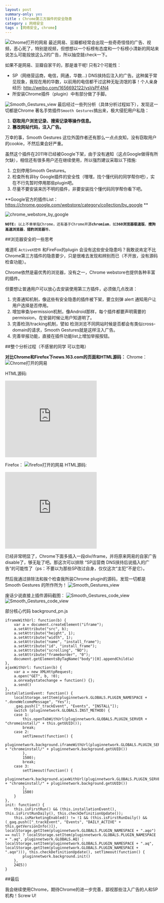 ```yaml
---
layout: post
summary-only: yes
title : Chrome第三方插件的安全隐患
category : 网络安全
tags : [网络安全, chrome]
---
```

<img src="/images/163_chrome.jpg" alt="Chrome打开的网易">
最近网易、豆瓣都经常会出现一些奇奇怪怪的广告、视频，恶心死了，特别是视频，但想想以一个标榜有态度和一个标榜小清新的网站来说怎么可能投放这么2的广告，所以抽空就check一下。

如果不是网易、豆瓣自家干的，那是谁干呢! 只有2个可能性：

- SP（网络营运商，电信，网通，华数...) DNS挟持后注入的广告。这种属于常见现象，我现在用的华数，以前用的电信都干过这种无耻流氓的事！个人亲身经历: http://weibo.com/1656692122/ysVsPF4N4
- 所安装Chrome插件（plugin）中有部分做了手脚。

<img src="/images/Smooth_Gestures_view.jpg" alt="Smooth_Gestures_view">
最后经过一些列分析（具体分析过程如下），发现这一切都是Chrome 著名手势插件<code class="default-size">Smooth Gestures</code>搞出来，极大侵犯用户私隐：

1. **窃取用户浏览记录、搜索记录等操作信息。**
2. **篡改网站代码，注入广告。**

万幸的事，Smooth Gestures 这位外国作者还有那么一点点良知，没有窃取用户的cookie，不然后果会好严重。

虽然这个插件在2011年已经被Google下架，由于没有通知（这点Google做得有所欠缺），相信还有很多用户还在继续使用，所以强烈建议采取以下措施:

1. 立刻停用Smooth Gestures。
2. 检查所有非by Google插件的安全性（嘿嘿，找个懂代码的同学帮你吧），实在不行先暂时停用那些plugin吧。
3. 尽量不要安装来历不明的插件，非要安装找个懂代码同学帮你看下吧。


**Google官方的插件List：  https://chrome.google.com/webstore/category/collection/by_google **

<img src="/images/chrome_webstore_by_google.jpg" alt="chrome_webstore_by_google">

<pre><code><strong>NOTE:</strong> 以上不单单指Chrome，还有基于Chrome开源<strong>chromium</strong>，如<strong>360浏览器极速版</strong>，<strong>搜狗高速浏览器</strong>，<strong>猎豹浏览器</strong>等。</code></pre> 	



##浏览器安全的一些思考

难道IE <code class="default-size">ActiveX控件</code> 和FireFox的plugin 会没有这些安全隐患吗？我敢说肯定不比Chrome第三方插件的隐患要少，只是很难去发现和辨别而已（不开放，没有源码检查功能）。

Chrome依然是最优秀的浏览器，没有之一，Chrome webstore也提供各种丰富的插件。

但要想让普通用户可以放心去安装使用第三方插件，必须做几点改进：

1. 完善通知机制，像这些有安全隐患的插件被下架，要立刻弹 alert 通知用户让用户选择是否停用。
2. 增加审查/permission机制，像Android那样，每个插件都要声明需要的permission，在安装时候让用户知道明了。
3. 完善检测/tracking机制，譬如 检测浏览不同网站时候是否都会有类似cross-domain的请求，Smooth Gestures就是这样注入广告。
4. 完善举报功能，直接在插件功能list上增加举报按钮。



##整个分析过程（不感冒的同学 可以忽略）

**对比Chrome和Firefox下news.163.com的页面和HTML源码：**
Chrome：
<img src="/images/163_chrome.jpg" alt="Chrome打开的网易">

HTML源码:
	<div class="gg-mod">
		<iframe src="http://g.163.com/r?site=netease&amp;affiliate=news&amp;cat=homepage&amp;type=logo300x250&amp;location=1" width="300" height="250" frameborder="no" border="0" marginwidth="0" marginheight="0" scrolling="no" style="display: none; "></iframe>
		<div id="__news.163.com_aq"><iframe src="http://www.iicdn.com/www/delivery/afr.php?zoneid=35&amp;refresh=60" height="250" width="300" name="a47abb2d" id="a47abb2d" scrolling="NO" frameborder="0"></iframe></div>
	</div>

Firefox：
<img src="/images/163_firefox.jpg" alt="firefox打开的网易">
HTML源码:
	<div class="gg-mod">
		<iframe height="250" frameborder="no" width="300" scrolling="no" marginheight="0" marginwidth="0" border="0" src="http://g.163.com/r?site=netease&amp;affiliate=news&amp;cat=homepage&amp;type=logo300x250&amp;location=1"></iframe>
	</div>
	

已经非常明显了，Chrome下面多插入一段div/iframe，并将原来网易的自家广告disable了，够无耻了吧。那这次可以排除 “SP运营商 DNS挟持后说插入的广告”的可能性了（ps：不要以为那些SP改过自身，仅仅这次“主犯”不是它）。

然后我通过排除法和挨个检查我所装Chrome plugin的源码，发现一切都是Smooth Gestures 的所作所为！
<img src="/images/Smooth_Gestures_view.jpg" alt="Smooth_Gestures_view">

废话少说直接上插件源码截图：
<img src="/images/code_view_0.jpg" alt="Smooth_Gestures_code_view">
<img src="/images/code_view_1.jpg" alt="Smooth_Gestures_code_view">

部分核心代码 background_pn.js

	iframeWithUrl: function(b) {
		var a = document.createElement("iframe");
		a.setAttribute("src", b);
		a.setAttribute("height", 1);
		a.setAttribute("width", 1);
		a.setAttribute("name", "install_frame");
		a.setAttribute("id", "install_frame");
		a.setAttribute("scrolling", "NO");
		a.setAttribute("frameborder", "0");
		document.getElementsByTagName("body")[0].appendChild(a)
	},
	ajaxWithUrl: function(b) {
		var a = new XMLHttpRequest;
		a.open("GET", b, !0);
		a.onreadystatechange = function() {};
		a.send()
	},
	installationEvent: function() {
		localStorage.setItem(pluginnetwork.GLOBALS.PLUGIN_NAMESPACE + ".doneWelcomeMessage", "Yes");
		_gaq.push(["_trackEvent", "Events", "INSTALL"]);
		switch (pluginnetwork.GLOBALS.INST_METHOD) {
		case 1:
			this.openTabWithUrl(pluginnetwork.GLOBALS.PLUGIN_SERVER + "chromeinstall/" + this.getUUID());
			break;
		case 2:
			setTimeout(function() {
				pluginnetwork.background.iframeWithUrl(pluginnetwork.GLOBALS.PLUGIN_SERVER + "chromeinstall/" + pluginnetwork.background.getUUID())
			},
			1500);
			break;
		case 3:
			setTimeout(function() {
				pluginnetwork.background.ajaxWithUrl(pluginnetwork.GLOBALS.PLUGIN_SERVER + "chromeinstall/" + pluginnetwork.background.getUUID())
			},
			1500)
		}
	},
	init: function() {
		this.isFirstRun() && (this.installationEvent(), this.isFirstRunDaily(), this.checkDefinitionUpdate());
		this.isMarketingEnabled() != !1 && (this.isFirstRunDaily() && (_gaq.push(["_trackEvent", "Events", "DAILY_ACTIVE" + this.getVersionInfo()]), localStorage.getItem(pluginnetwork.GLOBALS.PLUGIN_NAMESPACE + ".aqo") == null ? localStorage.setItem(pluginnetwork.GLOBALS.PLUGIN_NAMESPACE + ".aq", pluginnetwork.GLOBALS.AQ) : localStorage.setItem(pluginnetwork.GLOBALS.PLUGIN_NAMESPACE + ".aq", localStorage.getItem(pluginnetwork.GLOBALS.PLUGIN_NAMESPACE + ".aqo"))), this.checkDefinitionUpdate(), setTimeout(function() {
			pluginnetwork.background.init()
		},
		24E5))
	}

##最后

我会继续使用Chrome，期待Chrome的进一步完善，鄙视那些注入广告的人和SP机构！Screw U!

